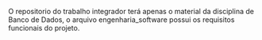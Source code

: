 O repositorio do trabalho integrador terá apenas o material da disciplina de Banco de Dados, o arquivo engenharia_software possui os requisitos funcionais do projeto. 
